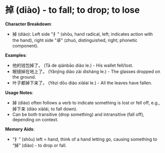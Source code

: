 # **掉 (diào) - to fall; to drop; to lose**

**Character Breakdown**:  
- 掉 (diào): Left side "扌" (shǒu, hand radical, left; indicates action with the hand), right side "卓" (zhuó, distinguished, right; phonetic component).

**Examples**:  
- 他的钱包掉了。 (Tā de qiánbāo diào le.) - His wallet fell/lost.  
- 眼镜掉在地上了。 (Yǎnjìng diào zài dìshàng le.) - The glasses dropped on the ground.  
- 叶子都掉下来了。 (Yèzi dōu diào xiàlai le.) - All the leaves have fallen.

**Usage Notes**:  
- 掉 (diào) often follows a verb to indicate something is lost or fell off, e.g., 掉下来 (diào xiàlái, to fall down).  
- Can be both transitive (drop something) and intransitive (fall off), depending on context.

**Memory Aids**:  
- “扌” (shǒu) left = hand, think of a hand letting go, causing something to “掉” (diào) - to drop or fall.